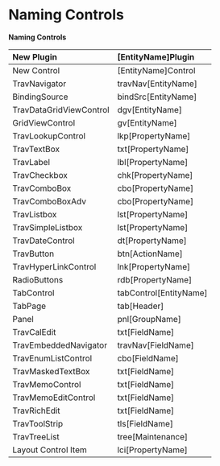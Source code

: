 # Naming Controls

**Naming Controls**

| New Plugin | \[EntityName\]Plugin |
| :--- | :--- |
| New Control | \[EntityName\]Control |
| TravNavigator | travNav\[EntityName\] |
| BindingSource | bindSrc\[EntityName\] |
| TravDataGridViewControl | dgv\[EntityName\] |
| GridViewControl | gv\[EntityName\] |
| TravLookupControl | lkp\[PropertyName\] |
| TravTextBox | txt\[PropertyName\] |
| TravLabel | lbl\[PropertyName\] |
| TravCheckbox | chk\[PropertyName\] |
| TravComboBox | cbo\[PropertyName\] |
| TravComboBoxAdv | cbo\[PropertyName\] |
| TravListbox | lst\[PropertyName\] |
| TravSimpleListbox | lst\[PropertyName\] |
| TravDateControl | dt\[PropertyName\] |
| TravButton | btn\[ActionName\] |
| TravHyperLinkControl | lnk\[PropertyName\] |
| RadioButtons | rdb\[PropertyName\] |
| TabControl | tabControl\[EntityName\] |
| TabPage | tab\[Header\] |
| Panel | pnl\[GroupName\] |
| TravCalEdit | txt\[FieldName\] |
| TravEmbeddedNavigator | travNav\[FieldName\] |
| TravEnumListControl | cbo\[FieldName\] |
| TravMaskedTextBox | txt\[FieldName\] |
| TravMemoControl | txt\[FieldName\] |
| TravMemoEditControl | txt\[FieldName\] |
| TravRichEdit | txt\[FieldName\] |
| TravToolStrip | tls\[FieldName\] |
| TravTreeList | tree\[Maintenance\] |
| Layout Control Item | lci\[PropertyName\] |

